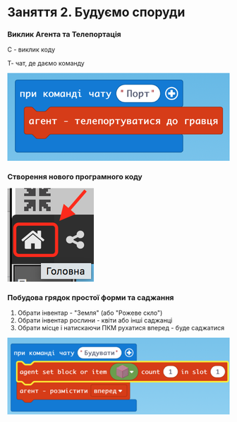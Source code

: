 # Заняття 2.  Будуємо споруди

### Виклик Агента та Телепортація

С - виклик коду

Т- чат, де даємо команду

<img src="./img/scratch1.png" width=700>

### Створення нового програмного коду

<img src="./img/iconclick1.png">

### Побудова грядок простої форми та саджання

1. Обрати інвентар - "Земля" (або "Рожеве скло")
2. Обрати інвентар рослини - квіти або інші саджанці
3. Обрати місце і натискаючи ПКМ рухатися вперед - буде саджатися

<img src="./img/scratch2.png" width=800>

